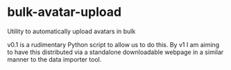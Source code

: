 # bulk-avatar-upload
Utility to automatically upload avatars in bulk

v0.1 is a rudimentary Python script to allow us to do this. By v1 I am aiming to have this distributed via a standalone downloadable webpage in a similar manner to the data importer tool.
